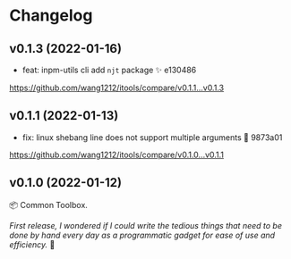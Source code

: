 # Changelog

## v0.1.3 (2022-01-16)

- feat: inpm-utils cli add `njt` package :sparkles: e130486

https://github.com/wang1212/itools/compare/v0.1.1...v0.1.3

## v0.1.1 (2022-01-13)

- fix: linux shebang line does not support multiple arguments :bug: 9873a01

https://github.com/wang1212/itools/compare/v0.1.0...v0.1.1

## v0.1.0 (2022-01-12)

:package: Common Toolbox.

_First release, I wondered if I could write the tedious things that need to be done by hand every day as a programmatic gadget for ease of use and efficiency._ :tada:
